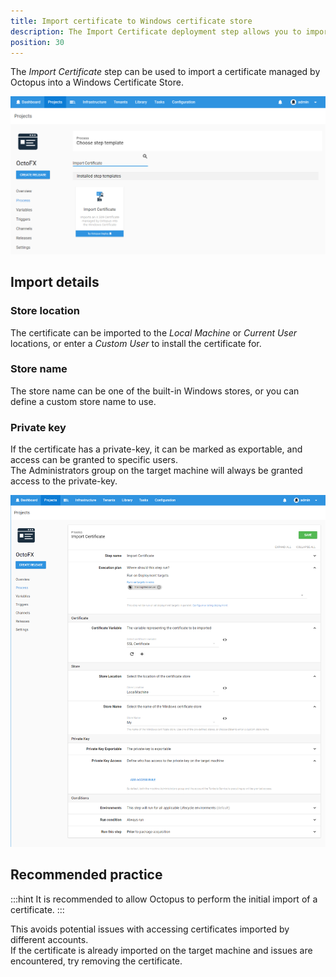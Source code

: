 ```yaml
---
title: Import certificate to Windows certificate store
description: The Import Certificate deployment step allows you to import a certificate managed by Octopus into one of the Windows Certificate Stores as part of a deployment process
position: 30
---
```


The *Import Certificate* step can be used to import a certificate managed by Octopus into a Windows Certificate Store.

![](images/import-certificate-step-select.png "width=500")

## Import details

### Store location
The certificate can be imported to the *Local Machine* or *Current User* locations, or enter a *Custom User* to install the certificate for.

### Store name
The store name can be one of the built-in Windows stores, or you can define a custom store name to use.

### Private key
If the certificate has a private-key, it can be marked as exportable, and access can be granted to specific users.   
The Administrators group on the target machine will always be granted access to the private-key.

![](images/import-certificate-step-edit.png "width=500")

## Recommended practice

:::hint
It is recommended to allow Octopus to perform the initial import of a certificate.
:::

This avoids potential issues with accessing certificates imported by different accounts.      
If the certificate is already imported on the target machine and issues are encountered, try removing the certificate.    
